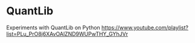 # QuantLib
Experiments with QuantLib on Python
https://www.youtube.com/playlist?list=PLu_PrO8j6XAvOAlZND9WUPwTHY_GYhJVr
